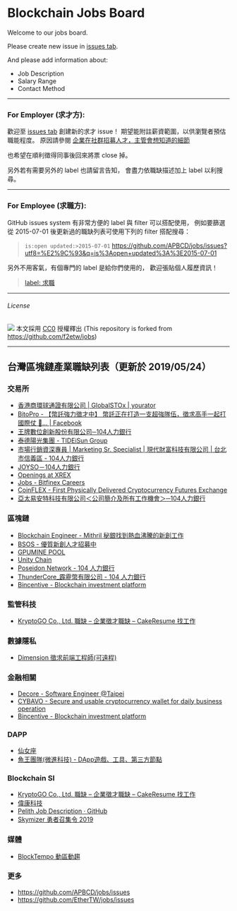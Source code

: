 Blockchain Jobs Board
====

Welcome to our jobs board.

Please create new issue in [issues tab](https://github.com/APBCD/jobs/issues).

And please add information about:

+ Job Description
+ Salary Range
+ Contact Method

-----

### For Employer (求才方):

歡迎至 [issues tab](https://github.com/APBCD/jobs/issues/) 創建新的求才 issue！
期望能附註薪資範圍，以供瀏覽者預估職能程度。
原因請參閱 [企業在社群招募人才，主管會想知道的細節](https://medium.com/@kevinzhuang/%E4%BC%81%E6%A5%AD%E5%9C%A8%E7%A4%BE%E7%BE%A4%E6%8B%9B%E5%8B%9F%E4%BA%BA%E6%89%8D-%E4%B8%BB%E7%AE%A1%E6%9C%83%E6%83%B3%E7%9F%A5%E9%81%93%E7%9A%84%E7%B4%B0%E7%AF%80-b87490aa92b6#.o3z94ud6b)

也希望在順利徵得同事後回來將票 close 掉。

另外若有需要另外的 label 也請留言告知，
會盡力依職缺描述加上 label 以利搜尋。

-----

### For Employee (求職方):

GitHub issues system 有非常方便的 label 與 filter 可以搭配使用，
例如要篩選從 2015-07-01 後更新過的職缺列表可使用下列的 filter 搭配搜尋：
> `is:open updated:>2015-07-01`
> https://github.com/APBCD/jobs/issues?utf8=%E2%9C%93&q=is%3Aopen+updated%3A%3E2015-07-01

另外不用客氣，有個專門的 label 是給你們使用的，
歡迎張貼個人履歷資訊！
> [label: 求職](https://github.com/APBCD/jobs/labels/%E6%B1%82%E8%81%B7)

-----

###### License
![](http://mirrors.creativecommons.org/presskit/buttons/88x31/svg/cc-zero.svg)
本文採用 [CC0](https://creativecommons.org/publicdomain/zero/1.0/) 授權釋出
(This repository is forked from https://github.com/f2etw/jobs)

---

## 台灣區塊鏈產業職缺列表（更新於 2019/05/24）
### 交易所

- [香港商環球通證有限公司 | GlobalSTOx | yourator](https://www.yourator.co/companies/GlobalSTOX)
- [BitoPro - 【幣託強力徵才中】 幣託正在打造一支超強隊伍，徵求高手一起打國際仗 💪... | Facebook](https://www.facebook.com/bitopro.bito/posts/457953724712258/)
- [王牌數位創新股份有限公司─104人力銀行](https://www.104.com.tw/jobbank/custjob/index.php?r=cust&j=454f4770393b436c35373f683d433b1e12e2e2e72454b4b2634j53&fbclid=IwAR0yuXZ8J0FHnRGhWxK12OdT1Re50AkQ4ccD833B_fDK5uqUtcpxHGGR91r)
- [泰德陽光集團 - TIDEiSun Group](https://tideisun.com/)
- [市場行銷資深專員 | Marketing Sr. Specialist | 現代財富科技有限公司 | 台北市信義區 - 104人力銀行](https://m.104.com.tw/job/6knac?jobsource=m104)
- [JOYSO－104人力銀行](https://www.104.com.tw/jobs/search/?ro=0&keyword=塞席爾商共&order=1&asc=0&page=1&mode=s&jobsource=2018indexpoc&fbclid=IwAR2dhsx_3DPSv36dVaVuowV34RuPwgJPHpR8xPfIh72zlcvaqiPAgcGtTRk)
- [Openings at XREX](https://xrex.breezy.hr/)
- [Jobs - Bitfinex Careers](https://bitfinex.recruitee.com/)
- [CoinFLEX - First Physically Delivered Cryptocurrency Futures Exchange](https://www.coinflex.com) 
- [亞太易安特科技有限公司＜公司簡介及所有工作機會＞─104人力銀行](https://www.104.com.tw/jobbank/custjob/index.php?r=cust&j=434d456e3739416a33353d663b41391c92c2c2c6e436f5f2654j51&jobsource=2018indexpoc)

### 區塊鏈

- [Blockchain Engineer - Mithril 秘銀找到熱血沸騰的新創工作](https://www.yourator.co/companies/Mithril/jobs/4451)
- [BSOS - 優質新創人才招募中](https://www.yourator.co/companies/BSOS)
- [GPUMINE POOL](https://gpumine.org)
- [Unity Chain](https://www.unitychain.io)
- [Poseidon Network - 104 人力銀行](https://poseidon.network/)
- [ThunderCore_霹靂幣有限公司 - 104 人力銀行](http://tinyurl.com/y5zx2v27)
- [Bincentive - Blockchain investment platform](https://bincentive.com/join-us)

### 監管科技

- [KryptoGO Co., Ltd. 職缺 – 企業徵才職缺 – CakeResume 找工作](https://www.cakeresume.com/companies/kryptogo)

### 數據隱私

- [Dimension 徵求前端工程師(可遠程) ](https://github.com/APBCD/jobs/issues/13) 

### 金融相關

- [Decore - Software Engineer @Taipei](https://github.com/EtherTW/jobs/issues/44)
- [CYBAVO - Secure and usable cryptocurrency wallet for daily business operation](https://cybavo.com)
- [Bincentive - Blockchain investment platform](https://bincentive.com/join-us)

### DAPP

- [仙女座](https://www.facebook.com/photo.php?fbid=2265777106841459&set=a.1034336753318840&type=3&hc_location=ufi)
- [魚王團隊(微進科技) - DApp遊戲、工具、第三方節點](https://www.104.com.tw/jobbank/custjob/index.php?r=cust&j=4b5149723b3d456e3739416a3f453d208303030724863517119j98)

### Blockchain SI

- [KryptoGO Co., Ltd. 職缺 – 企業徵才職缺 – CakeResume 找工作](https://www.cakeresume.com/companies/kryptogo)
- [偉康科技](https://www.webcomm.com.tw/recruit.html)
- [Pelith Job Description · GitHub](https://gist.github.com/artistic709/afdb665bd79256c73c7413a3d7e84432?fbclid=IwAR0Gi89MtATRABAm7ZJjsy570-BfSTQsglkqUVbX9fEX9WYvEFOt83VM2nQ)
- [Skymizer 勇者召集令 2019](http://blog.skymizer.com/jobs2019)

### 媒體

- [BlockTempo 動區動趨](https://blocktempo.com)

### 更多

- https://github.com/APBCD/jobs/issues
- https://github.com/EtherTW/jobs/issues
